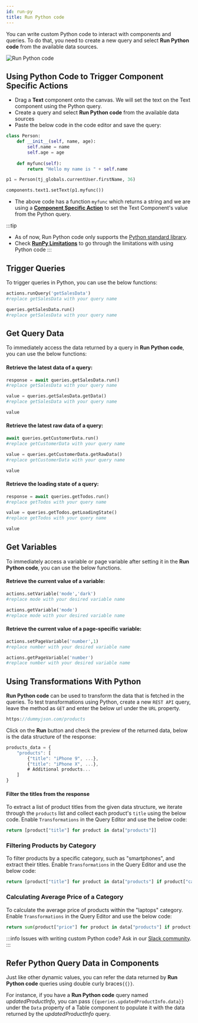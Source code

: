 ```yaml
---
id: run-py
title: Run Python code
---
```


You can write custom Python code to interact with components and queries. To do that, you need to create a new query and select **Run Python code** from the available data sources.

<div style={{textAlign: 'center'}}>
    <img className="screenshot-full" src="/img/datasource-reference/custom-python/add-run-py.png" alt="Run Python code" />
</div>

## Using Python Code to Trigger Component Specific Actions

- Drag a **Text** component onto the canvas. We will set the text on the Text component using the Python query.
- Create a query and select **Run Python code** from the available data sources
- Paste the below code in the code editor and save the query:

```python
class Person:
    def __init__(self, name, age):
        self.name = name
        self.age = age
        
    def myfunc(self):
        return "Hello my name is " + self.name

p1 = Person(tj_globals.currentUser.firstName, 36)

components.text1.setText(p1.myfunc())
```

- The above code has a function `myfunc` which returns a string and we are using a **[Component Specific Action](/docs/tooljet-concepts/component-specific-actions)** to set the Text Component's value from the Python query. 

:::tip
- As of now, Run Python code only supports the [Python standard library](https://docs.python.org/3/library/).
- Check **[RunPy Limitations](/docs/contributing-guide/troubleshooting/runpy-limitations)** to go through the limitations with using Python code
:::

## Trigger Queries
To trigger queries in Python, you can use the below functions:

```py
actions.runQuery('getSalesData')
#replace getSalesData with your query name
```

```py
queries.getSalesData.run()
#replace getSalesData with your query name
```

## Get Query Data

To immediately access the data returned by a query in **Run Python code**, you can use the below functions: 

#### Retrieve the latest data of a query:
```py
response = await queries.getSalesData.run()
#replace getSalesData with your query name

value = queries.getSalesData.getData()
#replace getSalesData with your query name

value
```

#### Retrieve the latest raw data of a query:
```py
await queries.getCustomerData.run()
#replace getCustomerData with your query name

value = queries.getCustomerData.getRawData()
#replace getCustomerData with your query name

value
```

#### Retrieve the loading state of a query:
```py
response = await queries.getTodos.run()
#replace getTodos with your query name

value = queries.getTodos.getLoadingState()
#replace getTodos with your query name

value
```

## Get Variables

To immediately access a variable or page variable after setting it in the **Run Python code**, you can use the below functions.

#### Retrieve the current value of a variable: 
```py
actions.setVariable('mode','dark')
#replace mode with your desired variable name

actions.getVariable('mode')
#replace mode with your desired variable name
```

#### Retrieve the current value of a page-specific variable:
```py
actions.setPageVariable('number',1)
#replace number with your desired variable name

actions.getPageVariable('number')
#replace number with your desired variable name
```

## Using Transformations With Python
**Run Python code** can be used to transform the data that is fetched in the queries. To test transformations using Python, create a new `REST API` query, leave the method as `GET` and enter the below url under the `URL` property.

```js
https://dummyjson.com/products
```

Click on the **Run** button and check the preview of the returned data, below is the data structure of the response:

```js
products_data = {
    "products": [
        {"title": "iPhone 9", ...},
        {"title": "iPhone X", ...},
        # Additional products...
    ]
}
```

#### Filter the titles from the response
To extract a list of product titles from the given data structure, we iterate through the `products` list and collect each product's `title` using the below code. Enable `Transformations` in the Query Editor and use the below code:

```python
return [product["title"] for product in data["products"]]
```

### Filtering Products by Category

To filter products by a specific category, such as "smartphones", and extract their titles. Enable `Transformations` in the Query Editor and use the below code:

```python
return [product["title"] for product in data["products"] if product["category"] == "smartphones"]
```

### Calculating Average Price of a Category

To calculate the average price of products within the "laptops" category. Enable `Transformations` in the Query Editor and use the below code:

```python
return sum(product["price"] for product in data["products"] if product["category"] == "laptops") / len([product for product in data["products"] if product["category"] == "laptops"]) if len([product for product in data["products"] if product["category"] == "laptops"]) > 0 else 0
```

:::info
Issues with writing custom Python code? Ask in our [Slack community](https://www.tooljet.com/slack).
:::

## Refer Python Query Data in Components

Just like other dynamic values, you can refer the data returned by **Run Python code** queries using double curly braces`{{}}`.

For instance, if you have a **Run Python code** query named *updatedProductInfo*, you can pass `{{queries.updatedProductInfo.data}}` under the `Data` property of a Table component to populate it with the data returned by the *updatedProductInfo* query. 
